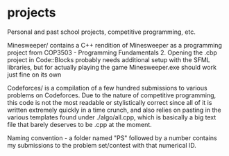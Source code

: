# projects
Personal and past school projects, competitive programming, etc.

Minesweeper/ contains a C++ rendition of Minesweeper as a programming project from COP3503 - Programming Fundamentals 2. Opening the .cbp project in Code::Blocks probably needs additional setup with the SFML libraries, but for actually playing the game Minesweeper.exe should work just fine on its own

Codeforces/ is a compilation of a few hundred submissions to various problems on Codeforces. Due to the nature of competitive programming, this code is not the most readable or stylistically correct since all of it is written extremely quickly in a time crunch, and also relies on pasting in the various templates found under ./algo/all.cpp, which is basically a big text file that barely deserves to be .cpp at the moment.

Naming convention - a folder named "PS" followed by a number contains my submissions to the problem set/contest with that numerical ID.
